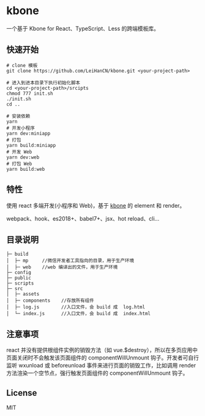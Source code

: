 # kbone
一个基于 Kbone for React、TypeScript、Less 的跨端模板库。

## 快速开始
```shell script
# clone 模板
git clone https://github.com/LeiHanCN/kbone.git <your-project-path>

# 进入到进本目录下执行初始化脚本
cd <your-project-path>/srcipts
chmod 777 init.sh
./init.sh
cd ..

# 安装依赖
yarn 
# 开发小程序
yarn dev:miniapp 
# 打包
yarn build:miniapp
# 开发 Web
yarn dev:web
# 打包 Web
yarn build:web
```

## 特性
使用 react 多端开发(小程序和 Web)，基于 [kbone](https://github.com/wechat-miniprogram/kbone) 的 element 和 render。

webpack、hook、es2018+、babel7+、jsx、hot reload、cli...


## 目录说明

```
├─ build
│  ├─ mp     //微信开发者工具指向的目录，用于生产环境
│  ├─ web    //web 编译出的文件，用于生产环境
├─ config
├─ public
├─ scripts
├─ src
│  ├─ assets
│  ├─ components    //存放所有组件
│  ├─ log.js        //入口文件，会 build 成  log.html
│  └─ index.js      //入口文件，会 build 成  index.html
```

## 注意事项

react 并没有提供根组件实例的销毁方法（如 vue.$destroy），所以在多页应用中页面关闭时不会触发该页面组件的 componentWillUnmount 钩子。开发者可自行监听 wxunload 或 beforeunload 事件来进行页面的销毁工作，比如调用 render 方法渲染一个空节点，强行触发页面组件的 componentWillUnmount 钩子。

## License

MIT 
